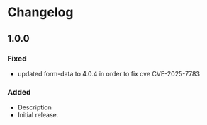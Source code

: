 # Changelog



## 1.0.0

### Fixed

- updated form-data to 4.0.4 in order to fix cve CVE-2025-7783

### Added

- Description
- Initial release.
